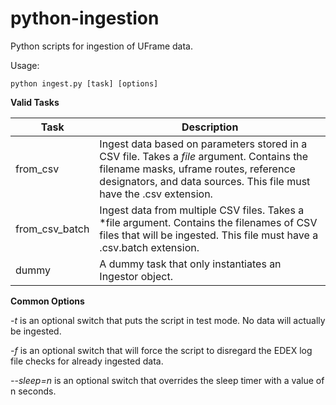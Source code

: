 # python-ingestion
Python scripts for ingestion of UFrame data.

Usage:

    python ingest.py [task] [options]

**Valid Tasks**

| Task | Description |
| ---- | ----------- |
| from_csv | Ingest data based on parameters stored in a CSV file. Takes a *file* argument. Contains the filename masks, uframe routes, reference designators, and data sources. This file must have the .csv extension. |
| from_csv_batch | Ingest data from multiple CSV files. Takes a *file argument. Contains the filenames of CSV files that will be ingested. This file must have a .csv.batch extension.|
| dummy | A dummy task that only instantiates an Ingestor object. |

**Common Options**

*-t* is an optional switch that puts the script in test mode. No data will actually be ingested.

*-f* is an optional switch that will force the script to disregard the EDEX log file checks for already ingested data.

*--sleep=n* is an optional switch that overrides the sleep timer with a value of n seconds.

